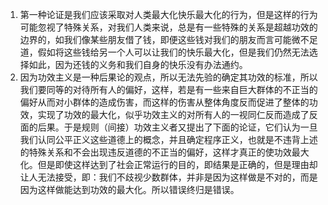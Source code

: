 1. 第一种论证是我们应该采取对人类最大化快乐最大化的行为，但是这样的行为可能忽视了特殊关系，对我们人类来说，总是有一些特殊的关系是超越功效的边界的，如我们像某些朋友借了钱，即便这些钱对我们的朋友而言可能微不足道，假如将这些钱给另一个人可以让我们的快乐最大化，但是我们仍然无法选择如此，因为还钱的义务和我们自身的快乐没有办法通约。
2. 因为功效主义是一种后果论的观点，所以无法先验的确定其功效的标准，所以我们要同等的对待所有人的偏好，这样，若是有一些来自巨大群体的不正当的偏好从而对小群体的造成伤害，而这样的伤害从整体角度反而促进了整体的功效，实现了功效的最大化，似乎功效主义的对所有人的一视同仁反而造成了反面的后果。于是规则（间接）功效主义者又提出了下面的论证，它们认为一旦我们认同公平正义这些道德上的概念，并且确定程序正义，也就是不违背上述的特殊关系和不会出现违反道德的不正当的偏好，这样才真正的使功效最大化。但是即使这样达到了社会正常运行的目的，即结果是正确的，但是理由却让人无法接受，即：我们不歧视少数群体，并非是因为这样做是不对的，而是因为这样做能达到功效的最大化。所以错误终归是错误。
